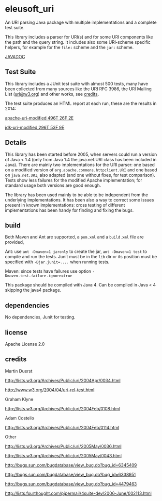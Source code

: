 eleusoft_uri
============

An URI parsing Java package with multiple implementations and a complete test suite.

This library includes a parser for URI(s) and for some URI components like the path and the query string. It includes also some URI-scheme specific helpers, for example for the `file:` scheme and the `jar:` scheme.

[JAVADOC](http://eleumik.github.io/eleusoft_uri/javadoc/)

Test Suite
----------

This library includes a JUnit test suite with almost 500 tests, many have been collected from many sources like the URI RFC 3986, the URI Mailing List (uri@w3.org) and other works, see [credits](#credits). 

The test suite produces an HTML report at each run, these are the results in 2014:

[apache-uri-modified 496T 26F 2E](http://eleumik.github.io/eleusoft_uri/testresult/uriResults_T496_F26_E2_org.eleusoft.uri.apache.ApacheURIProvider$ApacheURI_2014-01-08T01-33.html)

[jdk-uri-modified 296T 53F 9E](http://eleumik.github.io/eleusoft_uri/testresult/uriResults_T496_F53_E9_org.eleusoft.uri.java4.Java4URIProvider$JDK14URI_2014-01-08T01-33.html)




Details
-------

This library has been started before 2005, when servers could run a version of Java < 1.4 (only from Java 1.4 the java.net.URI class has been included in Java). There are mainly two implementations for the URI parser: one based on a modified version of `org.apache.commons.httpclient.URI` and one based on `java.net.URI`, also adapted (and one without fixes, for test comparison). Tests show less failures for the modified Apache implementation; for standard usage both versions are good enough.

The library has been used mainly to be able to be independent from the underlying implementations. It has been also a way to correct some issues present in known implementations: cross testing of different implementations has been handy for finding and fixing the bugs.



build
-----

Both Maven and Ant are supported, a `pom.xml` and a `build.xml` file are provided, 

Ant: use `ant -Dmaven=1 jaronly` to create the jar, `ant -Dmaven=1 test` to compile and run the tests. Junit must be in the `lib` dir or its position must be specified with `-Djar.junit=....` when running tests.

Maven: since tests have failures use option `-Dmaven.test.failure.ignore=true`

This package should be compiled with Java 4. Can be compiled in Java < 4 skipping the java4 package.


dependencies
------------

No dependencies, Junit for testing. 

license
-------

Apache License 2.0

credits
-------

Martin Duerst

http://lists.w3.org/Archives/Public/uri/2004Apr/0034.html

http://www.w3.org/2004/04/uri-rel-test.html

Graham Klyne

http://lists.w3.org/Archives/Public/uri/2004Feb/0108.html

Adam Costello

http://lists.w3.org/Archives/Public/uri/2004Feb/0114.html

Other

http://lists.w3.org/Archives/Public/uri/2005May/0036.html

http://lists.w3.org/Archives/Public/uri/2005May/0043.html

http://bugs.sun.com/bugdatabase/view_bug.do?bug_id=6345409

http://bugs.sun.com/bugdatabase/view_bug.do?bug_id=6338951

http://bugs.sun.com/bugdatabase/view_bug.do?bug_id=4479463

http://lists.fourthought.com/pipermail/4suite-dev/2006-June/002113.html






